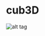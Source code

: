 # cub3D

![alt tag](https://drive.google.com/file/d/1amt6zlKOY1g6UUnSWGDFoompxmSMEbvn/view?usp=sharing.png)
